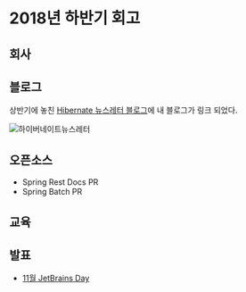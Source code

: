 # 2018년 하반기 회고

## 회사

## 블로그

상반기에 놓친 [Hibernate 뉴스레터 블로그](http://in.relation.to/2018/05/25/hibernate-community-newsletter-2018-10/)에 내 블로그가 링크 되었다.

![하이버네이트뉴스레터](./images/하이버네이트뉴스레터.png)


## 오픈소스

* Spring Rest Docs PR
* Spring Batch PR
  
## 교육

## 발표

* [11월 JetBrains Day](https://info.jetbrains.com/jetbrains-day-seoul-2018.html)